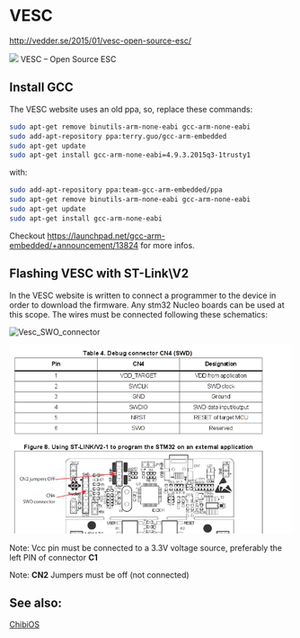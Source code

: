 # VESC

http://vedder.se/2015/01/vesc-open-source-esc/   

![](http://vedder.se/wp-content/uploads/2015/01/PCB_Front-1024x683.png) VESC – Open Source ESC

## Install GCC 

The VESC website uses an old ppa, so, replace these commands:

```bash
sudo apt-get remove binutils-arm-none-eabi gcc-arm-none-eabi
sudo add-apt-repository ppa:terry.guo/gcc-arm-embedded
sudo apt-get update
sudo apt-get install gcc-arm-none-eabi=4.9.3.2015q3-1trusty1
```

with:

```bash
sudo add-apt-repository ppa:team-gcc-arm-embedded/ppa
sudo apt-get remove binutils-arm-none-eabi gcc-arm-none-eabi
sudo apt-get update
sudo apt-get install gcc-arm-none-eabi
```

Checkout https://launchpad.net/gcc-arm-embedded/+announcement/13824 for more infos. 

## Flashing VESC with ST-Link\V2

In the VESC website is written to connect a programmer to the device in order to download the firmware. Any stm32 Nucleo boards can be used at this scope. The wires must be connected following these schematics:


![Vesc_SWO_connector]({{site.baseurl}}/http://vedder.se/wp-content/uploads/2015/01/B_Modules-11-1024x724.png)

![Stlink2 swd](/uploads/swd_nucleo_stlink2.png)

Note: Vcc pin must be connected to a 3.3V voltage source, preferably the left PIN of connector **C1**

Note: **CN2** Jumpers must be off (not connected)  


## See also:

[ChibiOS](chibios.md)
